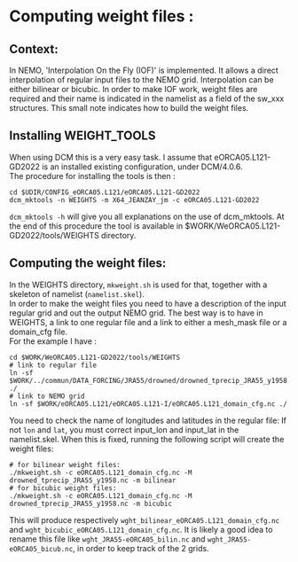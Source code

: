 # Computing weight files :

## Context:
In NEMO, 'Interpolation On the Fly (IOF)' is implemented. It allows a direct interpolation of regular input files to the
NEMO grid.  Interpolation can be either bilinear or bicubic. In order to make IOF work, weight files are required and their name
is indicated in the namelist as a field of the sw_xxx structures. This small note indicates how to build the weight files.

## Installing WEIGHT_TOOLS
When using DCM this is a very easy task. I assume that eORCA05.L121-GD2022 is an installed existing configuration, under DCM/4.0.6.  
The procedure for installing the tools is then :

  ```
  cd $UDIR/CONFIG_eORCA05.L121/eORCA05.L121-GD2022
  dcm_mktools -n WEIGHTS -m X64_JEANZAY_jm -c eORCA05.L121-GD2022
  
  ```

`dcm_mktools -h` will give you all explanations on the use of dcm_mktools. At the end of this procedure the tool is available in
$WORK/WeORCA05.L121-GD2022/tools/WEIGHTS directory.


## Computing the weight files:
In the WEIGHTS directory, `mkweight.sh` is used for that, together with a skeleton of namelist (`namelist.skel`).   
In order to make the weight files you need to have a description of the input regular grid and out the output NEMO grid. The best way is to have in WEIGHTS, a link to one regular file and a link to either a mesh_mask file or a domain_cfg file.  
For the example I have :

   ```
   cd $WORK/WeORCA05.L121-GD2022/tools/WEIGHTS
   # link to regular file
   ln -sf $WORK/../commun/DATA_FORCING/JRA55/drowned/drowned_tprecip_JRA55_y1958.nc ./
   # link to NEMO grid
   ln -sf $WORK/eORCA05.L121/eORCA05.L121-I/eORCA05.L121_domain_cfg.nc ./
   ```

You need to check the name of longitudes  and latitudes in the regular file: If not `lon` and `lat`,
you must correct input_lon and input_lat in the namelist.skel. When this is fixed, running the
following script will create the weight files:

   ```
   # for bilinear weight files:
   ./mkweight.sh -c eORCA05.L121_domain_cfg.nc -M drowned_tprecip_JRA55_y1958.nc -m bilinear
   # for bicubic weight files:
   ./mkweight.sh -c eORCA05.L121_domain_cfg.nc -M drowned_tprecip_JRA55_y1958.nc -m bicubic
   ```

This will produce respectively `wght_bilinear_eORCA05.L121_domain_cfg.nc` and `wght_bicubic_eORCA05.L121_domain_cfg.nc`.  It is likely a good idea to rename this file like `wght_JRA55-eORCA05_bilin.nc` and
`wght_JRA55-eORCA05_bicub.nc`, in order to keep track of the 2 grids.



